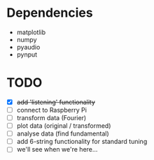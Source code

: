 # **Dependencies**
- matplotlib
- numpy
- pyaudio
- pynput

# **TODO**
- [x] ~~add 'listening' functionality~~ 
- [ ] connect to Raspberry Pi 
- [ ] transform data (Fourier)
- [ ] plot data (original / transformed)
- [ ] analyse data (find fundamental)
- [ ] add 6-string functionality for standard tuning
- [ ] we'll see when we're here...
